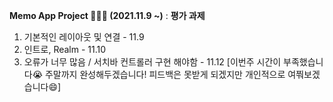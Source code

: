 **Memo App Project 🏃🏻‍♂ (2021.11.9 ~)** : **평가 과제**

1. 기본적인 레이아웃 및 연결  - 11.9 
2. 인트로, Realm - 11.10
3. 오류가 너무 많음 / 서치바 컨트롤러 구현 해야함 - 11.12 [이번주 시간이 부족했습니다😭 주말까지 완성해두겠습니다! 피드백은 못받게 되겠지만 개인적으로 여쭤보겠습니다😄]
